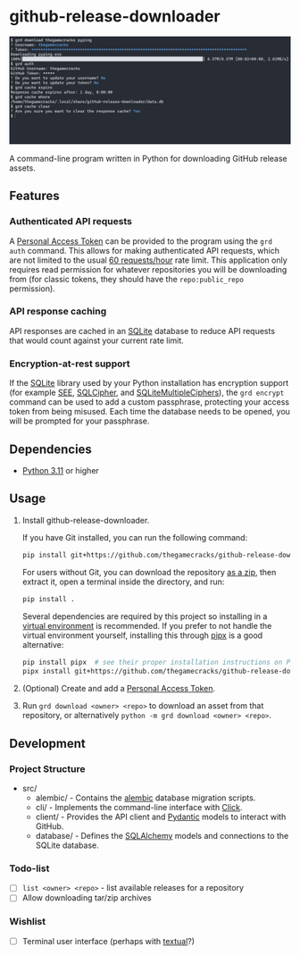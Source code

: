 # github-release-downloader

![A demonstration of the program in bash](/images/demo-2023-03-15.png)

A command-line program written in Python for downloading GitHub release assets.

## Features

### Authenticated API requests

A [Personal Access Token] can be provided to the program using the `grd auth`
command. This allows for making authenticated API requests, which are not
limited to the usual [60 requests/hour] rate limit. This application only
requires read permission for whatever repositories you will be downloading
from (for classic tokens, they should have the `repo:public_repo` permission).

[Personal Access Token]: https://github.com/settings/tokens
[60 requests/hour]: https://docs.github.com/en/rest/overview/resources-in-the-rest-api#rate-limiting

### API response caching

API responses are cached in an [SQLite] database to reduce API requests that
would count against your current rate limit.

[SQLite]: https://sqlite.org/index.html

### Encryption-at-rest support

If the [SQLite] library used by your Python installation has encryption support
(for example [SEE], [SQLCipher], and [SQLiteMultipleCiphers]), the `grd encrypt`
command can be used to add a custom passphrase, protecting your access token from
being misused. Each time the database needs to be opened, you will be prompted
for your passphrase.

[SEE]: https://sqlite.org/see/doc/release/www/readme.wiki
[SQLCipher]: https://github.com/sqlcipher/sqlcipher
[SQLiteMultipleCiphers]: https://github.com/utelle/SQLite3MultipleCiphers/

## Dependencies

- [Python 3.11] or higher

[Python 3.11]: https://www.python.org/downloads/

## Usage

1. Install github-release-downloader.

   If you have Git installed, you can run the following command:

   ```sh
   pip install git+https://github.com/thegamecracks/github-release-downloader
   ```

   For users without Git, you can download the repository [as a zip], then
   extract it, open a terminal inside the directory, and run:

   ```sh
   pip install .
   ```

   Several dependencies are required by this project so installing in
   a [virtual environment] is recommended. If you prefer to not handle
   the virtual environment yourself, installing this through [pipx] is
   a good alternative:

   ```sh
   pip install pipx  # see their proper installation instructions on PyPI
   pipx install git+https://github.com/thegamecracks/github-release-downloader
   ```

2. (Optional) Create and add a [Personal Access Token](#authenticated-api-requests).

3. Run `grd download <owner> <repo>` to download an asset from that repository,
   or alternatively `python -m grd download <owner> <repo>`.

[as a zip]: https://github.com/thegamecracks/github-release-downloader/archive/refs/heads/main.zip
[virtual environment]: https://docs.python.org/3/library/venv.html
[pipx]: https://pypi.org/project/pipx/

## Development

### Project Structure

- src/
   - alembic/ - Contains the [alembic] database migration scripts.
   - cli/ - Implements the command-line interface with [Click].
   - client/ - Provides the API client and [Pydantic] models to interact with GitHub.
   - database/ - Defines the [SQLAlchemy] models and connections to the SQLite database.

[alembic]: https://alembic.sqlalchemy.org/
[Click]: https://click.palletsprojects.com/
[Pydantic]: https://docs.pydantic.dev/
[SQLAlchemy]: https://docs.sqlalchemy.org/en/20/

### Todo-list

- [ ] `list <owner> <repo>` - list available releases for a repository
- [ ] Allow downloading tar/zip archives

### Wishlist

- [ ] Terminal user interface (perhaps with [textual]?)

[textual]: https://github.com/Textualize/textual
